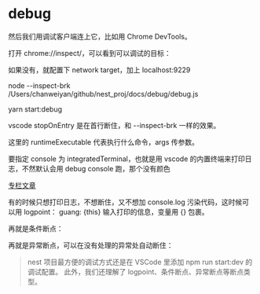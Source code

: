 # debug

然后我们用调试客户端连上它，比如用 Chrome DevTools。

打开 chrome://inspect/，可以看到可以调试的目标：

如果没有，就配置下 network target，加上 localhost:9229

node --inspect-brk /Users/chanweiyan/github/nest_proj/docs/debug/debug.js

yarn start:debug

vscode
stopOnEntry 是在首行断住，和 --inspect-brk 一样的效果。

这里的 runtimeExecutable 代表执行什么命令，args 传参数。

要指定 console 为 integratedTerminal，也就是用 vscode 的内置终端来打印日志，不然默认会用 debug console 跑，那个没有颜色

[专栏文章](https://juejin.cn/book/7226988578700525605/section/7227409511152091191)

有的时候只想打印日志，不想断住，又不想加 console.log 污染代码，这时候可以用 logpoint：
guang: {this}
输入打印的信息，变量用 {} 包裹。

再就是条件断点：

再就是异常断点，可以在没有处理的异常处自动断住：

>nest 项目最方便的调试方式还是在 VSCode 里添加 npm run start:dev 的调试配置。
>此外，我们还理解了 logpoint、条件断点、异常断点等断点类型。
